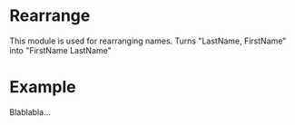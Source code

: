 Rearrange
=========

This module is used for rearranging names.
Turns "LastName, FirstName" into "FirstName LastName"

# Example

Blablabla...
